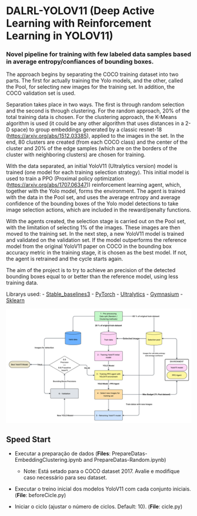 # DALRL-YOLOV11 (Deep Active Learning with Reinforcement Learning in YOLOV11)

### Novel pipeline for training with few labeled data samples based in average entropy/confiances of bounding boxes.

The approach begins by separating the COCO training dataset into two parts. The first for actually training the Yolo models, and the other, called the Pool, for selecting new images for the training set. In addition, the COCO validation set is used.


Separation takes place in two ways. The first is through random selection and the second is through clustering. For the random approach, 20% of the total training data is chosen. For the clustering approach, the K-Means algorithm is used (it could be any other algorithm that uses distances in a 2-D space) to group embeddings generated by a classic resnet-18  (https://arxiv.org/abs/1512.03385), applied to the images in the set. In the end, 80 clusters are created (from each COCO class) and the center of the cluster and 20% of the edge samples (which are on the borders of the cluster with neighboring clusters) are chosen for training.


With the data separated, an initial YoloV11 (Ultralytics version) model is trained (one model for each training selection strategy).  This initial model is used to train a PPO (Proximal policy optimization (https://arxiv.org/abs/1707.06347)) reinforcement learning agent, which, together with the Yolo model, forms the environment. The agent is trained with the data in the Pool set, and uses the average entropy and average confidence of the bounding boxes of the Yolo model detections to take image selection actions, which are included in the reward/penalty functions.

With the agents created, the selection stage is carried out on the Pool set, with the limitation of selecting 1% of the images. These images are then moved to the training set. In the next step, a new YoloV11 model is trained and validated on the validation set. If the model outperforms the reference model from the original YoloV11 paper on COCO in the bounding box accuracy metric in the training stage, it is chosen as the best model. If not, the agent is retrained and the cycle starts again.

The aim of the project is to try to achieve an precision of the detected bounding boxes equal to or better than the reference model, using less training data.

Librarys used: 
    - [Stable_baselines3](https://stable-baselines3.readthedocs.io/en/master/)
    - [PyTorch](https://pytorch.org)
    - [Ultralytics](https://github.com/ultralytics/ultralytics)
    - [Gymnasium](https://gymnasium.farama.org/index.html)
    - [Sklearn](https://stable-baselines3.readthedocs.io/en/master/)


![alt text](DALRL-YOLOV11.png)


## Speed Start

- Executar a preparação de dados (**Files**: PrepareDatas-EmbeddingClustering.ipynb and PrepareDatas-Random.ipynb)
    - Note: Está setado para o COCO dataset 2017. Avalie e modifique caso necessário para seu dataset.

- Executar o treino inicial dos modelos YoloV11 com cada conjunto iniciais. (**File**: beforeCicle.py)

- Iniciar o ciclo (ajustar o número de ciclos. Default: 10). (**File**: cicle.py)
